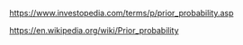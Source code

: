 https://www.investopedia.com/terms/p/prior_probability.asp  

https://en.wikipedia.org/wiki/Prior_probability


